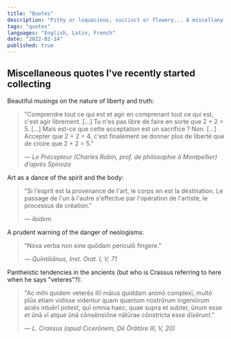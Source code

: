 ```yaml
---
title: "Quotes"
description: "Pithy or loquacious, succinct or flowery... A miscellany of quotes that touch my heart and mind"
tags: "quotes"
languages: "English, Latin, French"
date: "2022-02-14"
published: true
---
```


## Miscellaneous quotes I've recently started collecting

Beautiful musings on the nature of liberty and truth:

> "Comprendre tout ce qui est et agir en comprenant tout ce qui est, c'est agir librement. [...] Tu n'es pas libre de faire en sorte que 2 + 2 = 5. [...] Mais est-ce que cette acceptation est un sacrifice ? Non. [...] Accepter que 2 + 2 = 4, c'est finalement se donner plus de liberté que de croire que 2 + 2 = 5."
>
> &mdash; <cite>Le Précepteur (Charles Robin, prof. de philosophie à Montpellier) d'après Spinoza </cite>

Art as a dance of the spirit and the body:

> "Si l'esprit est la provenance de l'art, le corps en est la déstination. Le passage de l'un à l'autre s'effectue par l'opération de l'artiste, le processus de création."
>
> &mdash; <cite>ibidem</cite>

A prudent warning of the danger of neologisms:

> “Nova verba non sine quōdam periculō fingere.”
>
> &mdash; <cite>Quīntiliānus, Inst. Orat. I, V, 71</cite>

Pantheistic tendencies in the ancients (but who is Crassus referring to here when he says "veteres"?):

> "Ac mihi quidem veterēs illī māius quiddam animō complexī, multō plūs etiam vidisse videntur quam quantum nostrōrum ingeniōrum aciēs intuērī potest, quī omnia haec, quae supra et subter, ūnum esse et ūnā vī atque ūnā cōnsēnsiōne nātūrae cōnstricta esse dīxērunt."
>
> &mdash; <cite>L. Crassus (apud Cicerōnem, Dē Ōrātōre III, V, 20)</cite>
